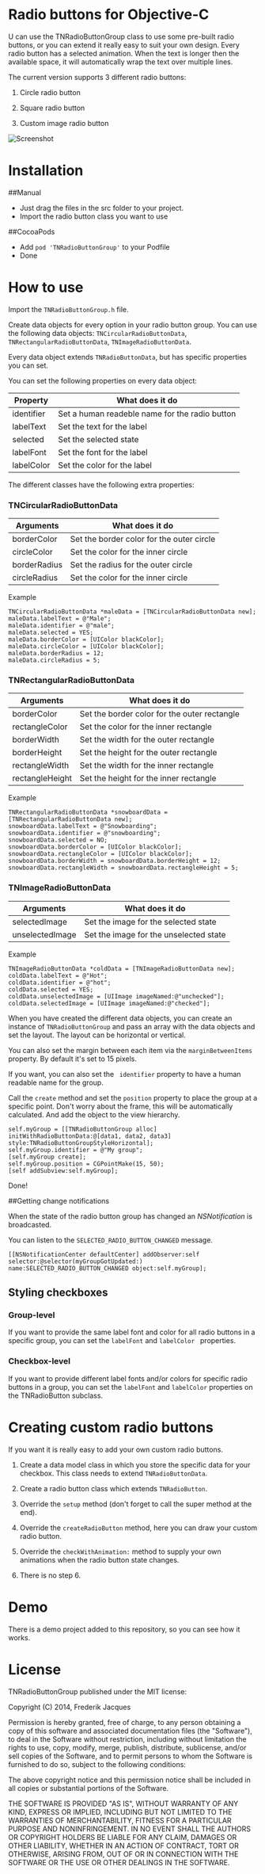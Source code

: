 Radio buttons for Objective-C
=========================

U can use the TNRadioButtonGroup class to use some pre-built radio buttons, or you can extend it really easy to suit your own design.
Every radio button has a selected animation.  When the text is longer then the available space, it will automatically wrap the text over multiple lines.

The current version supports 3 different radio buttons:

1. Circle radio button

2. Square radio button

3. Custom image radio button

![Screenshot](http://cl.ly/VBJJ/tnradiobuttongroup.png)

Installation
=============

##Manual
* Just drag the files in the src folder to your project.
* Import the radio button class you want to use

##CocoaPods
* Add ``` pod 'TNRadioButtonGroup' ``` to your Podfile
* Done

How to use
==========

Import the ```TNRadioButtonGroup.h``` file.

Create data objects for every option in your radio button group.  You can use the following data objects: ```TNCircularRadioButtonData```, ```TNRectangularRadioButtonData```, ```TNImageRadioButtonData```.

Every data object extends ```TNRadioButtonData```, but has specific properties you can set.

You can set the following properties on every data object:

Property  | What does it do
 ------------- | ------------- 
 identifier    | Set a human readeble name for the radio button
 labelText    | Set the text for the label
 selected    | Set the selected state
 labelFont    | Set the font for the label
 labelColor    | Set the color for the label

The different classes have the following extra properties:

### TNCircularRadioButtonData

Arguments  | What does it do
 ------------- | ------------- 
 borderColor    | Set the border color for the outer circle
 circleColor    | Set the color for the inner circle
 borderRadius    | Set the radius for the outer circle
 circleRadius    | Set the color for the inner circle

Example
 
    TNCircularRadioButtonData *maleData = [TNCircularRadioButtonData new];
    maleData.labelText = @"Male";
    maleData.identifier = @"male";
    maleData.selected = YES;
    maleData.borderColor = [UIColor blackColor];
    maleData.circleColor = [UIColor blackColor];
    maleData.borderRadius = 12;
    maleData.circleRadius = 5;
 
### TNRectangularRadioButtonData

Arguments  | What does it do
 ------------- | ------------- 
 borderColor    | Set the border color for the outer rectangle
 rectangleColor    | Set the color for the inner rectangle
 borderWidth    | Set the width for the outer rectangle
 borderHeight    | Set the height for the outer rectangle
 rectangleWidth    | Set the width for the inner rectangle
 rectangleHeight    | Set the height for the inner rectangle
 
Example

    TNRectangularRadioButtonData *snowboardData = [TNRectangularRadioButtonData new];
    snowboardData.labelText = @"Snowboarding";
    snowboardData.identifier = @"snowboarding";
    snowboardData.selected = NO;
    snowboardData.borderColor = [UIColor blackColor];
    snowboardData.rectangleColor = [UIColor blackColor];
    snowboardData.borderWidth = snowboardData.borderHeight = 12;
    snowboardData.rectangleWidth = snowboardData.rectangleHeight = 5;

### TNImageRadioButtonData

Arguments  | What does it do
 ------------- | ------------- 
 selectedImage    | Set the image for the selected state
 unselectedImage    | Set the image for the unselected state
 
Example 

    TNImageRadioButtonData *coldData = [TNImageRadioButtonData new];
    coldData.labelText = @"Hot";
    coldData.identifier = @"hot";
    coldData.selected = YES;
    coldData.unselectedImage = [UIImage imageNamed:@"unchecked"];
    coldData.selectedImage = [UIImage imageNamed:@"checked"];

When you have created the different data objects, you can create an instance of ```TNRadioButtonGroup``` and pass an array with the data objects and set the layout. The layout can be horizontal or vertical.

You can also set the margin between each item via the ``` marginBetweenItems ``` property. By default it's set to 15 pixels.

If you want, you can also set the ``` identifier``` property to have a human readable name for the group.

Call the ```create``` method and set the ```position``` property to place the group at a specific point.  Don't worry about the frame, this will be automatically calculated.
And add the object to the view hierarchy.

    self.myGroup = [[TNRadioButtonGroup alloc] initWithRadioButtonData:@[data1, data2, data3] style:TNRadioButtonGroupStyleHorizontal];
    self.myGroup.identifier = @"My group";
    [self.myGroup create];
    self.myGroup.position = CGPointMake(15, 50);
    [self addSubview:self.myGroup];

Done!

##Getting change notifications

When the state of the radio button group has changed an _NSNotification_ is broadcasted.

You can listen to the ``` SELECTED_RADIO_BUTTON_CHANGED ``` message.

    [[NSNotificationCenter defaultCenter] addObserver:self selector:@selector(myGroupGotUpdated:) name:SELECTED_RADIO_BUTTON_CHANGED object:self.myGroup];

## Styling checkboxes
### Group-level
If you want to provide the same label font and color for all radio buttons in a specific group, you can set the ``` labelFont ``` and ```labelColor ``` properties.

### Checkbox-level
If you want to provide different label fonts and/or colors for specific radio buttons in a group, you can set the ``` labelFont ``` and ``` labelColor ``` properties on the TNRadioButton subclass.

Creating custom radio buttons
===========================
If you want it is really easy to add your own custom radio buttons.

1. Create a data model class in which you store the specific data for your checkbox. This class needs to extend ``` TNRadioButtonData ```.

2. Create a radio button class which extends ``` TNRadioButton ```.

3. Override the ``` setup ``` method (don't forget to call the super method at the end).

4. Override the ``` createRadioButton ``` method, here you can draw your custom radio button.

5. Override the ``` checkWithAnimation: ``` method to supply your own animations when the radio button state changes.

6. There is no step 6.


Demo
=====
There is a demo project added to this repository, so you can see how it works.

License
=======
TNRadioButtonGroup published under the MIT license:

Copyright (C) 2014, Frederik Jacques

Permission is hereby granted, free of charge, to any person obtaining a copy of this software and associated documentation files (the "Software"), to deal in the Software without restriction, including without limitation the rights to use, copy, modify, merge, publish, distribute, sublicense, and/or sell copies of the Software, and to permit persons to whom the Software is furnished to do so, subject to the following conditions:

The above copyright notice and this permission notice shall be included in all copies or substantial portions of the Software.

THE SOFTWARE IS PROVIDED "AS IS", WITHOUT WARRANTY OF ANY KIND, EXPRESS OR IMPLIED, INCLUDING BUT NOT LIMITED TO THE WARRANTIES OF MERCHANTABILITY, FITNESS FOR A PARTICULAR PURPOSE AND NONINFRINGEMENT. IN NO EVENT SHALL THE AUTHORS OR COPYRIGHT HOLDERS BE LIABLE FOR ANY CLAIM, DAMAGES OR OTHER LIABILITY, WHETHER IN AN ACTION OF CONTRACT, TORT OR OTHERWISE, ARISING FROM, OUT OF OR IN CONNECTION WITH THE SOFTWARE OR THE USE OR OTHER DEALINGS IN THE SOFTWARE. 